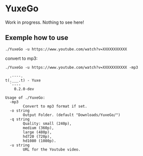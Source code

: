 YuxeGo
======

Work in progress. Nothing to see here!

Exemple how to use
------------------

`./YuxeGo -u https://www.youtube.com/watch?v=XXXXXXXXXXX`

convert to mp3:

`./YuxeGo -u https://www.youtube.com/watch?v=XXXXXXXXXXX -mp3`

```
  .----.
t(.___.t) - Yuxe
  `----
	0.2.0-dev

Usage of ./YuxeGo:
  -mp3
    	Convert to mp3 format if set.
  -o string
    	Output Folder. (default "Downloads/YuxeGo/")
  -q string
    	Quality: small (240p),
		medium (360p),
		large (480p),
		hd720 (720p),
		hd1080 (1080p).
  -u string
    	URL for the Youtube video.
```
